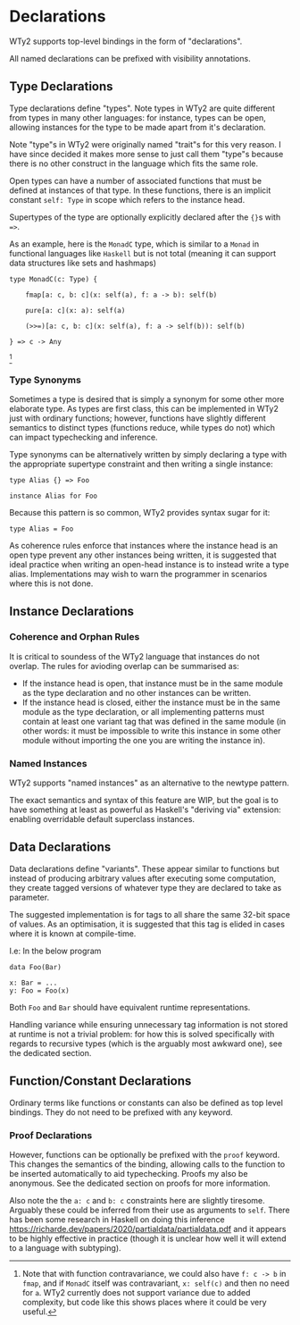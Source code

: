 # Declarations

WTy2 supports top-level bindings in the form of "declarations".

All named declarations can be prefixed with visibility annotations.

## Type Declarations

Type declarations define "types". Note types in WTy2 are quite different from types in many other languages: for instance, types can be open, allowing instances for the type to be made apart from it's declaration.

Note "type"s in WTy2 were originally named "trait"s for this very reason. I have since decided it makes more sense to just call them "type"s because there is no other construct in the language which fits the same role.

Open types can have a number of associated functions that must be defined at instances of that type. In these functions, there is an implicit constant `self: Type` in scope which refers to the instance head.

Supertypes of the type are optionally explicitly declared after the `{}`s with `=>`.

As an example, here is the `MonadC` type, which is similar to a `Monad` in functional languages like `Haskell` but is not total (meaning it can support data structures like sets and hashmaps)

```WTy2
type MonadC(c: Type) {

    fmap[a: c, b: c](x: self(a), f: a -> b): self(b)

    pure[a: c](x: a): self(a)

    (>>=)[a: c, b: c](x: self(a), f: a -> self(b)): self(b)

} => c -> Any
```

[^note]

### Type Synonyms

Sometimes a type is desired that is simply a synonym for some other more elaborate type. As types are first class, this can be implemented in WTy2 just with ordinary functions; however, functions have slightly different semantics to distinct types (functions reduce, while types do not) which can impact typechecking and inference.

Type synonyms can be alternatively written by simply declaring a type with the appropriate supertype constraint and then writing a single instance:

```WTy2
type Alias {} => Foo

instance Alias for Foo
```

Because this pattern is so common, WTy2 provides syntax sugar for it:

```
type Alias = Foo
```

As coherence rules enforce that instances where the instance head is an open type prevent any other instances being written, it is suggested that ideal practice when writing an open-head instance is to instead write a type alias. Implementations may wish to warn the programmer in scenarios where this is not done.

## Instance Declarations

### Coherence and Orphan Rules

It is critical to soundess of the WTy2 language that instances do not overlap. The rules for avioding overlap can be summarised as:

- If the instance head is open, that instance must be in the same module as the type declaration and no other instances can be written.
- If the instance head is closed, either the instance must be in the same module as the type declaration, or all implementing patterns must contain at least one variant tag that was defined in the same module (in other words: it must be impossible to write this instance in some other module without importing the one you are writing the instance in).

### Named Instances

WTy2 supports "named instances" as an alternative to the newtype pattern.

The exact semantics and syntax of this feature are WIP, but the goal is to have something at least as powerful as Haskell's "deriving via" extension: enabling overridable default superclass instances.

## Data Declarations

Data declarations define "variants". These appear similar to functions but instead of producing arbitrary values after executing some computation, they create tagged versions of whatever type they are declared to take as parameter.

The suggested implementation is for tags to all share the same 32-bit space of values. As an optimisation, it is suggested that this tag is elided in cases where it is known at compile-time.

I.e: In the below program

```WTy2
data Foo(Bar)

x: Bar = ...
y: Foo = Foo(x)
```

Both `Foo` and `Bar` should have equivalent runtime representations.

Handling variance while ensuring unnecessary tag information is not stored at runtime is not a trivial problem: for how this is solved specifically with regards to recursive types (which is the arguably most awkward one), see the dedicated section.

## Function/Constant Declarations

Ordinary terms like functions or constants can also be defined as top level bindings. They do not need to be prefixed with any keyword.

### Proof Declarations

However, functions can be optionally be prefixed with the `proof` keyword. This changes the semantics of the binding, allowing calls to the function to be inserted automatically to aid typechecking. Proofs my also be anonymous. See the dedicated section on proofs for more information.

[^note]: Note that with function contravariance, we could also have `f: c -> b` in `fmap`, and if `MonadC` itself was contravariant, `x: self(c)` and then no need for `a`. WTy2 currently does not support variance due to added complexity, but code like this shows places where it could be very useful.

Also note the the `a: c` and `b: c` constraints here are slightly tiresome. Arguably these could be inferred from their use as arguments to `self`. There has been some research in Haskell on doing this inference https://richarde.dev/papers/2020/partialdata/partialdata.pdf and it appears to be highly effective in practice (though it is unclear how well it will extend to a language with subtyping).

